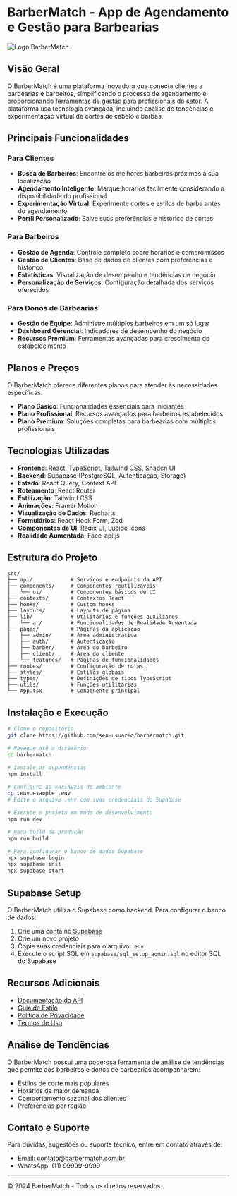 # BarberMatch - App de Agendamento e Gestão para Barbearias

![Logo BarberMatch](public/logo.svg)

## Visão Geral

O BarberMatch é uma plataforma inovadora que conecta clientes a barbearias e barbeiros, simplificando o processo de agendamento e proporcionando ferramentas de gestão para profissionais do setor. A plataforma usa tecnologia avançada, incluindo análise de tendências e experimentação virtual de cortes de cabelo e barbas.

## Principais Funcionalidades

### Para Clientes
- **Busca de Barbeiros**: Encontre os melhores barbeiros próximos à sua localização
- **Agendamento Inteligente**: Marque horários facilmente considerando a disponibilidade do profissional
- **Experimentação Virtual**: Experimente cortes e estilos de barba antes do agendamento
- **Perfil Personalizado**: Salve suas preferências e histórico de cortes

### Para Barbeiros
- **Gestão de Agenda**: Controle completo sobre horários e compromissos
- **Gestão de Clientes**: Base de dados de clientes com preferências e histórico
- **Estatísticas**: Visualização de desempenho e tendências de negócio
- **Personalização de Serviços**: Configuração detalhada dos serviços oferecidos

### Para Donos de Barbearias
- **Gestão de Equipe**: Administre múltiplos barbeiros em um só lugar
- **Dashboard Gerencial**: Indicadores de desempenho do negócio
- **Recursos Premium**: Ferramentas avançadas para crescimento do estabelecimento

## Planos e Preços

O BarberMatch oferece diferentes planos para atender às necessidades específicas:

- **Plano Básico**: Funcionalidades essenciais para iniciantes
- **Plano Profissional**: Recursos avançados para barbeiros estabelecidos
- **Plano Premium**: Soluções completas para barbearias com múltiplos profissionais

## Tecnologias Utilizadas

- **Frontend**: React, TypeScript, Tailwind CSS, Shadcn UI
- **Backend**: Supabase (PostgreSQL, Autenticação, Storage)
- **Estado**: React Query, Context API
- **Roteamento**: React Router
- **Estilização**: Tailwind CSS
- **Animações**: Framer Motion
- **Visualização de Dados**: Recharts
- **Formulários**: React Hook Form, Zod
- **Componentes de UI**: Radix UI, Lucide Icons
- **Realidade Aumentada**: Face-api.js

## Estrutura do Projeto

```
src/
├── api/            # Serviços e endpoints da API
├── components/     # Componentes reutilizáveis
│   └── ui/         # Componentes básicos de UI
├── contexts/       # Contextos React
├── hooks/          # Custom hooks
├── layouts/        # Layouts de página
├── lib/            # Utilitários e funções auxiliares
│   └── ar/         # Funcionalidades de Realidade Aumentada
├── pages/          # Páginas da aplicação
│   ├── admin/      # Área administrativa
│   ├── auth/       # Autenticação
│   ├── barber/     # Área do barbeiro
│   ├── client/     # Área do cliente
│   └── features/   # Páginas de funcionalidades
├── routes/         # Configuração de rotas
├── styles/         # Estilos globais
├── types/          # Definições de tipos TypeScript 
├── utils/          # Funções utilitárias
└── App.tsx         # Componente principal
```

## Instalação e Execução

```bash
# Clone o repositório
git clone https://github.com/seu-usuario/barbermatch.git

# Navegue até o diretório
cd barbermatch

# Instale as dependências
npm install

# Configure as variáveis de ambiente
cp .env.example .env
# Edite o arquivo .env com suas credenciais do Supabase

# Execute o projeto em modo de desenvolvimento
npm run dev

# Para build de produção
npm run build

# Para configurar o banco de dados Supabase
npx supabase login
npx supabase init
npx supabase start
```

## Supabase Setup

O BarberMatch utiliza o Supabase como backend. Para configurar o banco de dados:

1. Crie uma conta no [Supabase](https://supabase.io)
2. Crie um novo projeto
3. Copie suas credenciais para o arquivo `.env`
4. Execute o script SQL em `supabase/sql_setup_admin.sql` no editor SQL do Supabase

## Recursos Adicionais

- [Documentação da API](/docs/api)
- [Guia de Estilo](/docs/style-guide)
- [Política de Privacidade](/privacy)
- [Termos de Uso](/terms)

## Análise de Tendências

O BarberMatch possui uma poderosa ferramenta de análise de tendências que permite aos barbeiros e donos de barbearias acompanharem:

- Estilos de corte mais populares
- Horários de maior demanda
- Comportamento sazonal dos clientes
- Preferências por região

## Contato e Suporte

Para dúvidas, sugestões ou suporte técnico, entre em contato através de:

- Email: contato@barbermatch.com.br
- WhatsApp: (11) 99999-9999

---

&copy; 2024 BarberMatch - Todos os direitos reservados.
